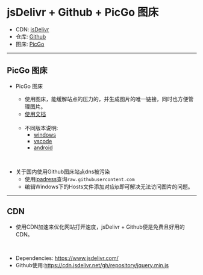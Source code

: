 # jsDelivr + Github + PicGo 图床

- CDN: [jsDelivr](https://www.jsdelivr.com/)
- 仓库: [Github](https://github.com/)
- 图床: [PicGo](https://github.com/Molunerfinn/PicGo/releases)

------

## PicGo 图床

- PicGo 图床
  - 使用图床，能缓解站点的压力的，并生成图片的唯一链接，同时也方便管理图片。
  - [使用文档](https://picgo.github.io/PicGo-Doc/)
  </br>

  - 不同版本说明:
    - [windows](https://github.com/Molunerfinn/PicGo/releases)
    - [vscode](https://github.com/PicGo/vs-picgo)
    - [android](https://github.com/PicGo/flutter-picgo)
</br>
  
- 关于国内使用Github图床站点dns被污染
  - 使用[ipadress](https://www.ipaddress.com/)查询`raw.githubusercontent.com`
  - 编辑Windows下的Hosts文件添加对应ip即可解决无法访问图片的问题。

------

## CDN
  - 使用CDN加速来优化网站打开速度，jsDelivr + Github便是免费且好用的CDN。
  </br>
  
  - Dependencies: <https://www.jsdelivr.com/>
  - Github使用:<https://cdn.jsdelivr.net/gh/repository/jquery.min.js>
  
